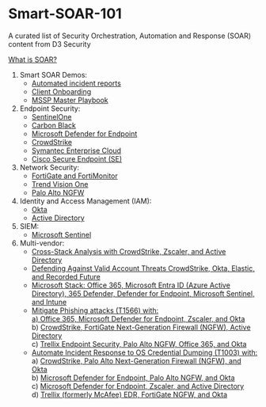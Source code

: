 # Smart-SOAR-101
A curated list of Security Orchestration, Automation and Response (SOAR) content from D3 Security


[What is SOAR?](https://d3security.com/soar-security-orchestration-automation-and-response/)





1. Smart SOAR Demos:
    * [Automated incident reports](https://d3security.com/blog/automated-incident-reporting-smart-soar/)
    * [Client Onboarding](https://d3security.com/blog/mssp-soar-implementation-automated-client-onboarding/)
    * [MSSP Master Playbook](https://d3security.com/blog/mssp-master-soar-playbook/)
2. Endpoint Security:
    * [SentinelOne](https://d3security.com/blog/sentinelone-soar-integration-playbook/)
    * [Carbon Black](https://d3security.com/blog/smart-soar-carbon-black-integration-playbook/)
    * [Microsoft Defender for Endpoint](https://d3security.com/blog/microsoft-defender-for-endpoint-soar-integration/)
    * [CrowdStrike](https://d3security.com/blog/crowdstrike-soar-integration/)
    * [Symantec Enterprise Cloud](https://d3security.com/blog/smart-soar-symantec-enterprise-cloud/)
    * [Cisco Secure Endpoint (SE)](https://d3security.com/blog/automated-incident-response-smart-soar-cisco/)
3. Network Security:
    * [FortiGate and FortiMonitor](https://d3security.com/blog/why-d3-smart-soar-is-the-best-independent-soar-for-fortigate-and-fortimonitor/)
    * [Trend Vision One](https://d3security.com/blog/smart-soar-integration-playbook-trend-micro-vision-one/)
    * [Palo Alto NGFW](https://d3security.com/blog/smart-soar-palo-alto-ngfw-integration-playbook/)
4. Identity and Access Management (IAM):
    * [Okta](https://d3security.com/blog/smart-soar-okta-integration-playbook/)
    * [Active Directory](https://d3security.com/blog/smart-soar-active-directory-integration-playbook/)
5. SIEM:
    * [Microsoft Sentinel](https://d3security.com/blog/microsoft-sentinel-soar-integration/)
6. Multi-vendor:
    * [Cross-Stack Analysis with CrowdStrike, Zscaler, and Active Directory](https://d3security.com/blog/soar-playbook-breakdown-cross-stack-analysis-with-crowdstrike-zscaler-active-directory/)
    * [Defending Against Valid Account Threats CrowdStrike, Okta, Elastic, and Recorded Future](https://d3security.com/blog/defending-against-valid-account-threats-with-smart-soar/)
    * [Microsoft Stack: Office 365, Microsoft Entra ID (Azure Active Directory), 365 Defender, Defender for Endpoint, Microsoft Sentinel, and Intune](https://d3security.com/blog/investigating-phishing-alerts-with-microsoft-sentinel-azure-active-directory-office-365-defender-intune/)
    * [Mitigate Phishing attacks (T1566) with: \
a) Office 365, Microsoft Defender for Endpoint, Zscaler, and Okta \
](https://d3security.com/blog/soar-incident-response-playbook-t1566-phishing/)b) [CrowdStrike, FortiGate Next-Generation Firewall (NGFW), Active Directory \
](https://d3security.com/blog/soar-incident-response-playbook-t1566-phishing/)c) [Trellix Endpoint Security, Palo Alto NGFW, Office 365, and Okta](https://d3security.com/blog/soar-incident-response-playbook-t1566-phishing/)
    * [Automate Incident Response to OS Credential Dumping (T1003) with: \
](https://d3security.com/blog/how-to-automate-incident-response-for-mitre-attck-technique-t1003-credential-dumping/)a) [CrowdStrike, Palo Alto Next-Generation Firewall (NGFW), and Okta \
](https://d3security.com/blog/how-to-automate-incident-response-for-mitre-attck-technique-t1003-credential-dumping/)b) [Microsoft Defender for Endpoint, Palo Alto NGFW, and Okta \
](https://d3security.com/blog/how-to-automate-incident-response-for-mitre-attck-technique-t1003-credential-dumping/)c) [Microsoft Defender for Endpoint, Zscaler, and Active Directory \
](https://d3security.com/blog/how-to-automate-incident-response-for-mitre-attck-technique-t1003-credential-dumping/)d) [Trellix (formerly McAfee) EDR, FortiGate NGFW, and Okta](https://d3security.com/blog/how-to-automate-incident-response-for-mitre-attck-technique-t1003-credential-dumping/)
